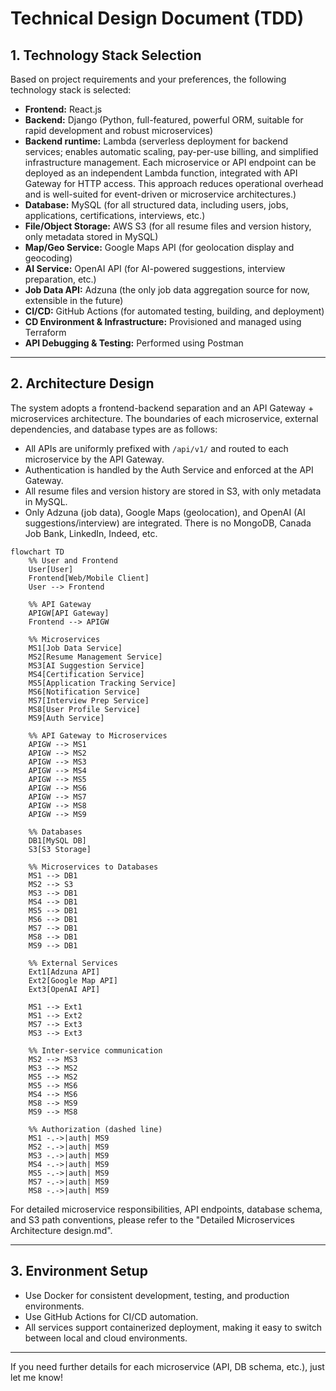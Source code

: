 # Technical Design Document (TDD)

## 1. Technology Stack Selection

Based on project requirements and your preferences, the following technology stack is selected:

- **Frontend:** React.js  
- **Backend:** Django (Python, full-featured, powerful ORM, suitable for rapid development and robust microservices)  
- **Backend runtime:** Lambda (serverless deployment for backend services; enables automatic scaling, pay-per-use billing, and simplified infrastructure management. Each microservice or API endpoint can be deployed as an independent Lambda function, integrated with API Gateway for HTTP access. This approach reduces operational overhead and is well-suited for event-driven or microservice architectures.)
- **Database:** MySQL (for all structured data, including users, jobs, applications, certifications, interviews, etc.)  
- **File/Object Storage:** AWS S3 (for all resume files and version history, only metadata stored in MySQL)  
- **Map/Geo Service:** Google Maps API (for geolocation display and geocoding)  
- **AI Service:** OpenAI API (for AI-powered suggestions, interview preparation, etc.)  
- **Job Data API:** Adzuna (the only job data aggregation source for now, extensible in the future)  
- **CI/CD:** GitHub Actions (for automated testing, building, and deployment)
- **CD Environment & Infrastructure:** Provisioned and managed using Terraform
- **API Debugging & Testing:** Performed using Postman

---

## 2. Architecture Design

The system adopts a frontend-backend separation and an API Gateway + microservices architecture. The boundaries of each microservice, external dependencies, and database types are as follows:

- All APIs are uniformly prefixed with `/api/v1/` and routed to each microservice by the API Gateway.
- Authentication is handled by the Auth Service and enforced at the API Gateway.
- All resume files and version history are stored in S3, with only metadata in MySQL.
- Only Adzuna (job data), Google Maps (geolocation), and OpenAI (AI suggestions/interview) are integrated. There is no MongoDB, Canada Job Bank, LinkedIn, Indeed, etc.

```mermaid
flowchart TD
    %% User and Frontend
    User[User]
    Frontend[Web/Mobile Client]
    User --> Frontend

    %% API Gateway
    APIGW[API Gateway]
    Frontend --> APIGW

    %% Microservices
    MS1[Job Data Service]
    MS2[Resume Management Service]
    MS3[AI Suggestion Service]
    MS4[Certification Service]
    MS5[Application Tracking Service]
    MS6[Notification Service]
    MS7[Interview Prep Service]
    MS8[User Profile Service]
    MS9[Auth Service]

    %% API Gateway to Microservices
    APIGW --> MS1
    APIGW --> MS2
    APIGW --> MS3
    APIGW --> MS4
    APIGW --> MS5
    APIGW --> MS6
    APIGW --> MS7
    APIGW --> MS8
    APIGW --> MS9

    %% Databases
    DB1[MySQL DB]
    S3[S3 Storage]

    %% Microservices to Databases
    MS1 --> DB1
    MS2 --> S3
    MS3 --> DB1
    MS4 --> DB1
    MS5 --> DB1
    MS6 --> DB1
    MS7 --> DB1
    MS8 --> DB1
    MS9 --> DB1

    %% External Services
    Ext1[Adzuna API]
    Ext2[Google Map API]
    Ext3[OpenAI API]

    MS1 --> Ext1
    MS1 --> Ext2
    MS7 --> Ext3
    MS3 --> Ext3

    %% Inter-service communication
    MS2 --> MS3
    MS3 --> MS2
    MS5 --> MS2
    MS5 --> MS6
    MS4 --> MS6
    MS8 --> MS9
    MS9 --> MS8

    %% Authorization (dashed line)
    MS1 -.->|auth| MS9
    MS2 -.->|auth| MS9
    MS3 -.->|auth| MS9
    MS4 -.->|auth| MS9
    MS5 -.->|auth| MS9
    MS7 -.->|auth| MS9
    MS8 -.->|auth| MS9
```

For detailed microservice responsibilities, API endpoints, database schema, and S3 path conventions, please refer to the "Detailed Microservices Architecture design.md".

---

## 3. Environment Setup

- Use Docker for consistent development, testing, and production environments.
- Use GitHub Actions for CI/CD automation.
- All services support containerized deployment, making it easy to switch between local and cloud environments.

---

If you need further details for each microservice (API, DB schema, etc.), just let me know!